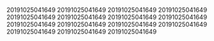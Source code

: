 20191025041649
20191025041649
20191025041649
20191025041649
20191025041649
20191025041649
20191025041649
20191025041649
20191025041649
20191025041649
20191025041649
20191025041649
20191025041649
20191025041649
20191025041649
